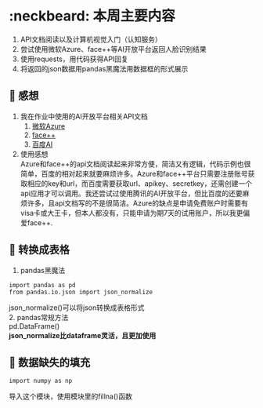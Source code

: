 # :neckbeard: 本周主要内容
1. API文档阅读以及计算机视觉入门（认知服务）
2. 尝试使用微软Azure、face++等AI开放平台返回人脸识别结果
3. 使用requests，用代码获得API回复
4. 将返回的json数据用pandas黑魔法用数据框的形式展示
## :dizzy: 感想
1. 我在作业中使用的AI开放平台相关API文档
   1. [微软Azure](https://westus.dev.cognitive.microsoft.com/docs/services/563879b61984550e40cbbe8d/operations/563879b61984550f30395236)
   2. [face++](https://console.faceplusplus.com.cn/documents/4888373)
   3. [百度AI](https://ai.baidu.com/ai-doc/FACE/yk37c1u4t)
2. 使用感想   
   Azure和face++的api文档阅读起来非常方便，简洁又有逻辑，代码示例也很简单，百度的相对起来就要麻烦许多。Azure和face++平台只需要注册账号获取相应的key和url，而百度需要获取url、apikey、secretkey，还需创建一个api应用才可以调用。我还尝试过使用腾讯的AI开放平台，但比百度的还要麻烦许多，且api文档写的不是很简洁。Azure的缺点是申请免费账户时需要有visa卡或大王卡，但本人都没有，只能申请为期7天的试用账户，所以我更偏爱face++.
## :foggy: 转换成表格
1. pandas黑魔法
```
import pandas as pd
from pandas.io.json import json_normalize
```
json_normalize()可以将json转换成表格形式   
2. pandas常规方法   
pd.DataFrame()   
**json_normalize比dataframe灵活，且更加使用**
## :ocean: 数据缺失的填充   
```
import numpy as np
```
导入这个模块，使用模块里的fillna()函数
